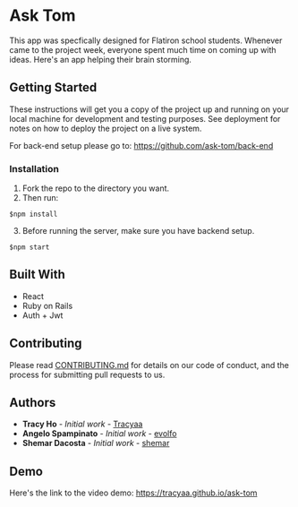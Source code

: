 # Ask Tom

This app was specfically designed for Flatiron school students. Whenever came to the project week, everyone spent much time on coming up with ideas. Here's an app helping their brain storming. 

## Getting Started

These instructions will get you a copy of the project up and running on your local machine for development and testing purposes. See deployment for notes on how to deploy the project on a live system.

For back-end setup please go to: https://github.com/ask-tom/back-end


### Installation

1. Fork the repo to the directory you want.
2. Then run:

```
$npm install
```

3. Before running the server, make sure you have backend setup.

```
$npm start
```


## Built With

* React
* Ruby on Rails
* Auth + Jwt

## Contributing

Please read [CONTRIBUTING.md](https://gist.github.com/PurpleBooth/b24679402957c63ec426) for details on our code of conduct, and the process for submitting pull requests to us.


## Authors

* **Tracy Ho** - *Initial work* - [Tracyaa](https://github.com/Tracyaa)
* **Angelo Spampinato** - *Initial work* - [evolfo](https://github.com/evolfo)
* **Shemar Dacosta** - *Initial work* - [shemar](https://github.com/spookyvert)

## Demo

Here's the link to the video demo: https://tracyaa.github.io/ask-tom
